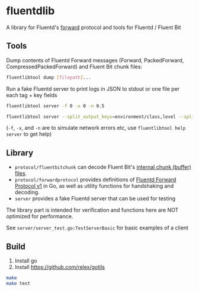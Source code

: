 # fluentdlib

A library for Fluentd's [forward](https://github.com/fluent/fluentd/wiki/Forward-Protocol-Specification-v1) protocol and tools for Fluentd / Fluent Bit

## Tools

Dump contents of Fluentd Forward messages (Forward, PackedForward, CompressedPackedForward) and Fluent Bit chunk files:

```bash
fluentlibtool dump [filepath]...
```

Run a fake Fluentd server to print logs in JSON to stdout or one file per each tag + key fields

```bash
fluentlibtool server -f 0 -x 0 -n 0.5
```

```bash
fluentlibtool server --split_output_keys=environment/class,level --split_output_path=/tmp/%s.json --split_strict_mode=true
```

(`-f`, `-x`, and `-n` are to simulate network errors etc, use `fluentlibtool help server` to get help)

## Library

- `protocol/fluentbitchunk` can decode Fluent Bit's [internal chunk (buffer) files](https://docs.fluentbit.io/manual/administration/buffering-and-storage).
- `protocol/forwardprotocol` provides definitions of [Fluentd Forward Protocol v1](https://github.com/fluent/fluentd/wiki/Forward-Protocol-Specification-v1) in Go, as well as utility functions for handshaking and decoding.
- `server` provides a fake Fluentd server that can be used for testing

The library part is intended for verification and functions here are NOT optimized for performance.

See `server/server_test.go:TestServerBasic` for basic examples of a client

## Build

1. Install go
2. Install https://github.com/relex/gotils

```bash
make
make test
```
